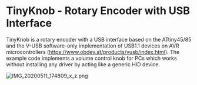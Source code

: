 # TinyKnob - Rotary Encoder with USB Interface
TinyKnob is a rotary encoder with a USB interface based on the ATtiny45/85 and the V-USB software-only implementation of USB1.1 devices on AVR microcontrollers (https://www.obdev.at/products/vusb/index.html). The example code implements a volume control knob for PCs which works without installing any driver by acting like a generic HID device.

![IMG_20200511_174809_x_z.png](https://image.easyeda.com/pullimage/HWeS1JOguJcQ5Xr8T44YHmQ3RtwLcEdyvSQHDJp1.png)
